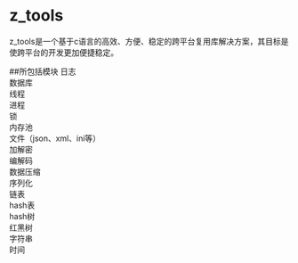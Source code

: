 z_tools
===
z_tools是一个基于c语言的高效、方便、稳定的跨平台复用库解决方案，其目标是使跨平台的开发更加便捷稳定。

##所包括模块
日志<br>
数据库<br>
线程<br>
进程<br>
锁<br>
内存池<br>
文件（json、xml、ini等）<br>
加解密<br>
编解码<br>
数据压缩<br>
序列化<br>
链表<br>
hash表<br>
hash树<br>
红黑树<br>
字符串<br>
时间<br>
